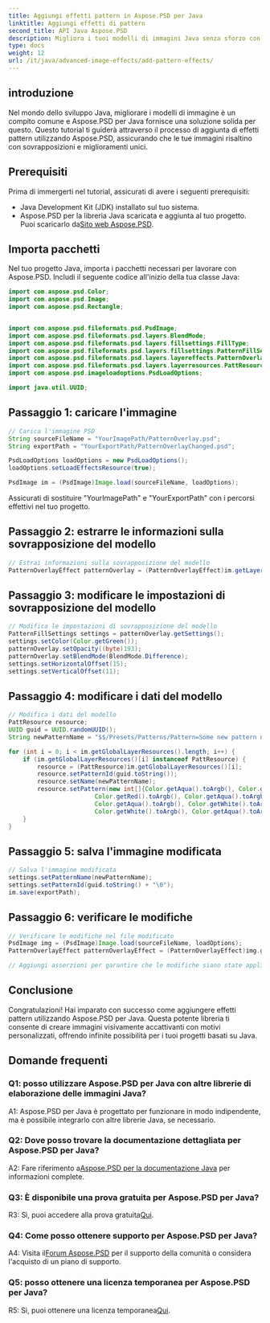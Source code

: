 ```yaml
---
title: Aggiungi effetti pattern in Aspose.PSD per Java
linktitle: Aggiungi effetti di pattern
second_title: API Java Aspose.PSD
description: Migliora i tuoi modelli di immagini Java senza sforzo con Aspose.PSD per Java. Segui il nostro tutorial passo passo per aggiungere effetti pattern accattivanti.
type: docs
weight: 12
url: /it/java/advanced-image-effects/add-pattern-effects/
---
```

## introduzione

Nel mondo dello sviluppo Java, migliorare i modelli di immagine è un compito comune e Aspose.PSD per Java fornisce una soluzione solida per questo. Questo tutorial ti guiderà attraverso il processo di aggiunta di effetti pattern utilizzando Aspose.PSD, assicurando che le tue immagini risaltino con sovrapposizioni e miglioramenti unici.

## Prerequisiti

Prima di immergerti nel tutorial, assicurati di avere i seguenti prerequisiti:

- Java Development Kit (JDK) installato sul tuo sistema.
-  Aspose.PSD per la libreria Java scaricata e aggiunta al tuo progetto. Puoi scaricarlo da[Sito web Aspose.PSD](https://releases.aspose.com/psd/java/).

## Importa pacchetti

Nel tuo progetto Java, importa i pacchetti necessari per lavorare con Aspose.PSD. Includi il seguente codice all'inizio della tua classe Java:

```java
import com.aspose.psd.Color;
import com.aspose.psd.Image;
import com.aspose.psd.Rectangle;


import com.aspose.psd.fileformats.psd.PsdImage;
import com.aspose.psd.fileformats.psd.layers.BlendMode;
import com.aspose.psd.fileformats.psd.layers.fillsettings.FillType;
import com.aspose.psd.fileformats.psd.layers.fillsettings.PatternFillSettings;
import com.aspose.psd.fileformats.psd.layers.layereffects.PatternOverlayEffect;
import com.aspose.psd.fileformats.psd.layers.layerresources.PattResource;
import com.aspose.psd.imageloadoptions.PsdLoadOptions;

import java.util.UUID;
```

## Passaggio 1: caricare l'immagine

```java
// Carica l'immagine PSD
String sourceFileName = "YourImagePath/PatternOverlay.psd";
String exportPath = "YourExportPath/PatternOverlayChanged.psd";

PsdLoadOptions loadOptions = new PsdLoadOptions();
loadOptions.setLoadEffectsResource(true);

PsdImage im = (PsdImage)Image.load(sourceFileName, loadOptions);
```

Assicurati di sostituire "YourImagePath" e "YourExportPath" con i percorsi effettivi nel tuo progetto.

## Passaggio 2: estrarre le informazioni sulla sovrapposizione del modello

```java
// Estrai informazioni sulla sovrapposizione del modello
PatternOverlayEffect patternOverlay = (PatternOverlayEffect)im.getLayers()[1].getBlendingOptions().getEffects()[0];
```

## Passaggio 3: modificare le impostazioni di sovrapposizione del modello

```java
// Modifica le impostazioni di sovrapposizione del modello
PatternFillSettings settings = patternOverlay.getSettings();
settings.setColor(Color.getGreen());
patternOverlay.setOpacity((byte)193);
patternOverlay.setBlendMode(BlendMode.Difference);
settings.setHorizontalOffset(15);
settings.setVerticalOffset(11);
```

## Passaggio 4: modificare i dati del modello

```java
// Modifica i dati del modello
PattResource resource;
UUID guid = UUID.randomUUID();
String newPatternName = "$$/Presets/Patterns/Pattern=Some new pattern name\0";

for (int i = 0; i < im.getGlobalLayerResources().length; i++) {
    if (im.getGlobalLayerResources()[i] instanceof PattResource) {
        resource = (PattResource)im.getGlobalLayerResources()[i];
        resource.setPatternId(guid.toString());
        resource.setName(newPatternName);
        resource.setPattern(new int[]{Color.getAqua().toArgb(), Color.getRed().toArgb(),
                        Color.getRed().toArgb(), Color.getAqua().toArgb(),
                        Color.getAqua().toArgb(), Color.getWhite().toArgb(),
                        Color.getWhite().toArgb(), Color.getAqua().toArgb()}, new Rectangle(0, 0, 4, 2));
    }
}
```

## Passaggio 5: salva l'immagine modificata

```java
// Salva l'immagine modificata
settings.setPatternName(newPatternName);
settings.setPatternId(guid.toString() + "\0");
im.save(exportPath);
```

## Passaggio 6: verificare le modifiche

```java
// Verificare le modifiche nel file modificato
PsdImage img = (PsdImage)Image.load(sourceFileName, loadOptions);
PatternOverlayEffect patternOverlayEffect = (PatternOverlayEffect)img.getLayers()[1].getBlendingOptions().getEffects()[0];

// Aggiungi asserzioni per garantire che le modifiche siano state applicate correttamente
```

## Conclusione

Congratulazioni! Hai imparato con successo come aggiungere effetti pattern utilizzando Aspose.PSD per Java. Questa potente libreria ti consente di creare immagini visivamente accattivanti con motivi personalizzati, offrendo infinite possibilità per i tuoi progetti basati su Java.

## Domande frequenti

### Q1: posso utilizzare Aspose.PSD per Java con altre librerie di elaborazione delle immagini Java?

A1: Aspose.PSD per Java è progettato per funzionare in modo indipendente, ma è possibile integrarlo con altre librerie Java, se necessario.

### Q2: Dove posso trovare la documentazione dettagliata per Aspose.PSD per Java?

 A2: Fare riferimento a[Aspose.PSD per la documentazione Java](https://reference.aspose.com/psd/java/) per informazioni complete.

### Q3: È disponibile una prova gratuita per Aspose.PSD per Java?

 R3: Sì, puoi accedere alla prova gratuita[Qui](https://releases.aspose.com/).

### Q4: Come posso ottenere supporto per Aspose.PSD per Java?

 A4: Visita il[Forum Aspose.PSD](https://forum.aspose.com/c/psd/34) per il supporto della comunità o considera l'acquisto di un piano di supporto.

### Q5: posso ottenere una licenza temporanea per Aspose.PSD per Java?

R5: Sì, puoi ottenere una licenza temporanea[Qui](https://purchase.aspose.com/temporary-license/).